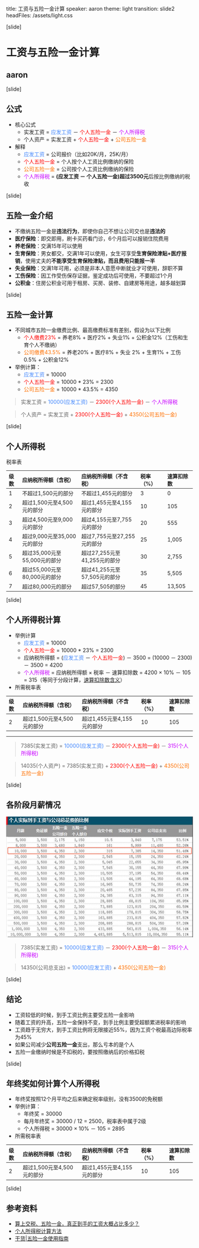 title: 工资与五险一金计算
speaker: aaron
theme: light
transition: slide2
headFiles: /assets/light.css

[slide]

# 工资与五险一金计算
## aaron

[slide]

## 公式

- 核心公式
    - 实发工资 = <span style="color:#4387fd">应发工资</span> － <span style="color:red">个人五险一金</span> － <span style="color:#c700ff">个人所得税</span>
    - 个人资产 = 实发工资 + <span style="color:red">个人五险一金</span> + <span style="color:#ff7000">公司五险一金</span>
- 解释
    - <span style="color:#4387fd">应发工资</span> = 公司报价（比如20K/月，25K/月）
    - <span style="color:red">个人五险一金</span> = 个人按个人工资比例缴纳的保险
    - <span style="color:#ff7000">公司五险一金</span> = 公司按个人工资比例缴纳的保险
    - <span style="color:#c700ff">个人所得税</span> = **(应发工资 － 个人五险一金)**超过**3500元**后按比例缴纳的税收

[slide]

## 五险一金介绍

- 不缴纳五险一金是**违法行为**，即使你自己不想让公司交也是**违法的**
- **医疗保险**：即交即用，刷卡买药看门诊，6个月后可以报销住院费用
- **养老保险**：交满15年可以使用
- **生育保险**：男女都交，交满1年可以使用，女生可享受**生育保险津贴+医疗报销**，使用丈夫的**不能享受生育保险津贴，而且费用只能报一半**
- **失业保险**：交满1年可用，必须是非本人意愿中断就业才可使用，辞职不算
- **工伤保险**：因工作受伤保存证据，鉴定成功后可使用，不要超过1个月
- **公积金**：住房公积金可用于租房、买房、装修、自建房等用途，越多越划算

[slide]

## 五险一金计算

- 不同城市五险一金缴费比例、最高缴费标准有差别，假设为以下比例
    - <span style="color:red">个人缴费23%</span> = 养老8% + 医疗2% + 失业1% + 公积金12%（工伤和生育个人不缴纳）
    - <span style="color:#ff7000">公司缴费43.5%</span> = 养老20% + 医疗8% + 失业 2% + 生育1% + 工伤0.5% + 公积金12%
- 举例计算：
    - <span style="color:#4387fd">应发工资</span> = 10000
    - <span style="color:red">个人五险一金</span> = 10000 * 23% = 2300
    - <span style="color:#ff7000">公司五险一金</span> = 10000 * 43.5% = 4350
    
> 实发工资 = <span style="color:#4387fd">10000(应发工资)</span> － <span style="color:red">2300(个人五险一金)</span> － <span style="color:#c700ff">个人所得税</span>

> 个人资产 = 实发工资 + <span style="color:red">2300(个人五险一金)</span> + <span style="color:#ff7000">4350(公司五险一金)</span>


[slide]

## 个人所得税

税率表

| 级数 | 应纳税所得额（含税） | 应纳税所得额（不含税） | 税率（%） | 速算扣除数
|:----|:----|:----|:----|:----|
|1|	不超过1,500元的部分|	不超过1,455元的部分|	3|	0|
|2|	超过1,500元至4,500元的部分|	超过1,455元至4,155元的部分|	10|	105|
|3|	超过4,500元至9,000元的部分|	超过4,155元至7,755元的部分|	20|	555|
|4|	超过9,000元至35,000元的部分|	超过7,755元至27,255元的部分|	25|	1,005|
|5|	超过35,000元至55,000元的部分|	超过27,255元至41,255元的部分|	30|	2,755|
|6|	超过55,000元至80,000元的部分|	超过41,255元至57,505元的部分|	35|	5,505|
|7|	超过80,000元的部分|	超过57,505的部分|	45|	13,505|

[slide]

## 个人所得税计算

- 举例计算
    - <span style="color:#4387fd">应发工资</span> = 10000
    - <span style="color:red">个人五险一金</span> = 10000 * 23% = 2300
    - 应纳税所得额 = (<span style="color:#4387fd">应发工资</span> － <span style="color:red">个人五险一金</span>) － 3500 = (10000 － 2300) － 3500 = 4200
    - <span style="color:#c700ff">个人所得税</span> = 应纳税所得额 × 税率 － 速算扣除数 = 4200 × 10% － 105 = 315（等同于分段计算，[速算扣除数含义](https://baike.baidu.com/item/%E9%80%9F%E7%AE%97%E6%89%A3%E9%99%A4%E6%95%B0)）
- 所需税率表

| 级数 | 应纳税所得额（含税） | 应纳税所得额（不含税） | 税率（%） | 速算扣除数
|:----|:----|:----|:----|:----|
|2|	超过1,500元至4,500元的部分|	超过1,455元至4,155元的部分|	10|	105|

-----

> 7385(实发工资) = <span style="color:#4387fd">10000(应发工资)</span> － <span style="color:red">2300(个人五险一金)</span> － <span style="color:#c700ff">315(个人所得税)</span>

> 14035(个人资产) = 7385(实发工资) + <span style="color:red">2300(个人五险一金)</span> + <span style="color:#ff7000">4350(公司五险一金)</span>

[slide]

## 各阶段月薪情况

![](/assets/Salary-calc/1.jpg)

> 7385(实发工资) = <span style="color:#4387fd">10000(应发工资)</span> － <span style="color:red">2300(个人五险一金)</span> － <span style="color:#c700ff">315(个人所得税)</span>

> 14350(公司总支出) = <span style="color:#4387fd">10000(应发工资)</span> + <span style="color:#ff7000">4350(公司五险一金)</span>

[slide]

## 结论

- 工资较低的时候，到手工资比例主要受五险一金影响
- 随着工资的升高，五险一金保持不变，到手比例主要受超额累进税率的影响
- 工资趋于无穷大，到手工资比例将无限接近55%，因为工资个税最高边际税率为45%
- 如果公司减少**公司五险一金**支出，那么亏本的是个人
- 五险一金缴纳时候是不扣税的，要按照缴纳后的价格扣税

[slide]

## 年终奖如何计算个人所得税

- 年终奖按照12个月平均之后来确定税率级别，没有3500的免税额
- 举例计算：
    - 年终奖 = 30000
    - 每月年终奖 = 30000 / 12 = 2500，税率表中属于2级
    - 个人所得税 = 30000 × 10% － 105 = 2895
- 所需税率表

| 级数 | 应纳税所得额（含税） | 应纳税所得额（不含税） | 税率（%） | 速算扣除数
|:----|:----|:----|:----|:----|
|2|	超过1,500元至4,500元的部分|	超过1,455元至4,155元的部分|	10|	105|

[slide]

## 参考资料

- [算上交税、五险一金，真正到手的工资大概占比多少？](https://www.zhihu.com/question/30139332)
- [个人所得税计算方法](http://www.gerensuodeshui.cn/)
- [干货|五险一金使用指南](https://zhuanlan.zhihu.com/p/37000806)